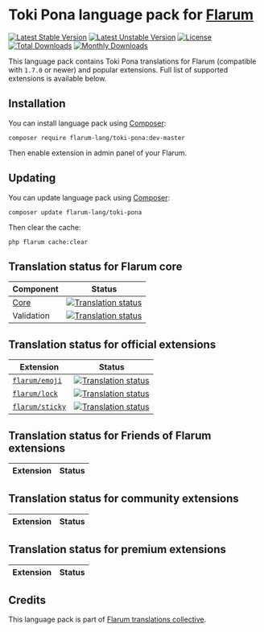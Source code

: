 # Toki Pona language pack for [Flarum](https://flarum.org/)

[![Latest Stable Version](https://img.shields.io/packagist/v/flarum-lang/toki-pona?color=success&label=stable)](https://packagist.org/packages/flarum-lang/toki-pona) 
[![Latest Unstable Version](https://img.shields.io/packagist/v/flarum-lang/toki-pona?include_prereleases&label=unstable)](https://packagist.org/packages/flarum-lang/toki-pona) 
[![License](https://img.shields.io/packagist/l/flarum-lang/toki-pona)](https://packagist.org/packages/flarum-lang/toki-pona) 
[![Total Downloads](https://img.shields.io/packagist/dt/flarum-lang/toki-pona)](https://packagist.org/packages/flarum-lang/toki-pona/stats) 
[![Monthly Downloads](https://img.shields.io/packagist/dm/flarum-lang/toki-pona)](https://packagist.org/packages/flarum-lang/toki-pona/stats) 

This language pack contains Toki Pona translations for Flarum (compatible with `1.7.0` or newer) and popular extensions. Full list of supported extensions is available below.


## Installation

You can install language pack using [Composer](https://getcomposer.org/):

```console
composer require flarum-lang/toki-pona:dev-master
```

Then enable extension in admin panel of your Flarum.


## Updating

You can update language pack using [Composer](https://getcomposer.org/):

```console
composer update flarum-lang/toki-pona
```

Then clear the cache:

```console
php flarum cache:clear
```


## Translation status for Flarum core

| Component | Status |
| --- | --- |
| [Core](https://github.com/flarum/flarum-core) | [![Translation status](https://weblate.rob006.net/widgets/flarum/tok/core/svg-badge.svg)](https://weblate.rob006.net/projects/flarum/core/tok/) |
| Validation | [![Translation status](https://weblate.rob006.net/widgets/flarum/tok/validation/svg-badge.svg)](https://weblate.rob006.net/projects/flarum/validation/tok/) |


## Translation status for official extensions

<!-- flarum-extensions-list-start -->

| Extension | Status |
| --- | --- |
| [`flarum/emoji`](https://github.com/flarum/emoji) | [![Translation status](https://weblate.rob006.net/widgets/flarum/tok/flarum-emoji/svg-badge.svg)](https://weblate.rob006.net/projects/flarum/flarum-emoji/tok/) |
| [`flarum/lock`](https://github.com/flarum/lock) | [![Translation status](https://weblate.rob006.net/widgets/flarum/tok/flarum-lock/svg-badge.svg)](https://weblate.rob006.net/projects/flarum/flarum-lock/tok/) |
| [`flarum/sticky`](https://github.com/flarum/sticky) | [![Translation status](https://weblate.rob006.net/widgets/flarum/tok/flarum-sticky/svg-badge.svg)](https://weblate.rob006.net/projects/flarum/flarum-sticky/tok/) |

<!-- flarum-extensions-list-stop -->


## Translation status for Friends of Flarum extensions

<!-- fof-extensions-list-start -->

| Extension | Status |
| --- | --- |

<!-- fof-extensions-list-stop -->


## Translation status for community extensions

<!-- various-extensions-list-start -->

| Extension | Status |
| --- | --- |

<!-- various-extensions-list-stop -->


## Translation status for premium extensions

<!-- premium-extensions-list-start -->

| Extension | Status |
| --- | --- |

<!-- premium-extensions-list-stop -->


## Credits

This language pack is part of [Flarum translations collective](https://github.com/rob006-software/flarum-translations).
